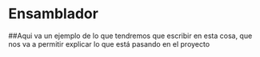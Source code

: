 # Ensamblador
##Aqui va un ejemplo de lo que tendremos que escribir en esta cosa, que nos va a permitir explicar lo que está pasando en el proyecto
